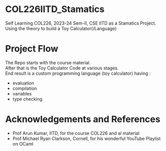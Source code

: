 # COL226IITD_Stamatics
Self Learning COL226, 2023-24 Sem-II, CSE IITD as a Stamatics Project. Using the theory to build a Toy Calculator(/Language)

# Project Flow
The Repo starts with the course material.  
After that is the Toy Calculator Code at various stages.  
End result is a custom programming language (toy calculator) having :
- evaluation
- compilation
- variables
- type checking

# Acknowledgements and References
- Prof Arun Kumar, IITD, for the course COL226 and al material
- Prof Michael Ryan Clarkson, Cornell, for his wonderful YouTube Playlist on OCaml
  
